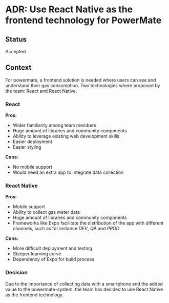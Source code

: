 # ADR: Use **React Native** as the frontend technology for PowerMate

## Status

Accepted

## Context

For powermate, a frontend solution is needed where users can see and understand their gas consumption. Two technologies where proposed by the team: React and React Native.

### React

**Pros:**

- Wider familiarity among team members
- Huge amount of libraries and community components
- Ability to leverage existing web development skills
- Easier deployment
- Easier styling

**Cons:**

- No mobile support
- Would need an extra app to integrate data collection

### React Native

**Pros:**

- Mobile support
- Ability to collect gas meter data
- Huge amount of libraries and community components
- Frameworks like Expo facilitate the distribution of the app with different channels, such as for instance *DEV*, *QA* and *PROD*

**Cons:**

- More difficult deployment and testing
- Steeper learning curve
- Dependency of Expo for build process

### Decision

Due to the importance of collecting data with a smartphone and the added value to the powermate-system, the team has decided to use React Native as the frontend technology.
